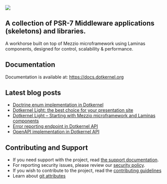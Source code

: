 ![](https://github.com/dotkernel/dotkernel.github.io/blob/main/img/dk_logo_2024.svg)


## A collection of PSR-7 Middleware applications (skeletons) and libraries.
 
A workhorse built on top of Mezzio microframework using Laminas components, designed for control, scalability & performance.

## Documentation

Documentation is available at: https://docs.dotkernel.org

## Latest blog posts

<!--- blog_start --->
 - [Doctrine enum implementation in Dotkernel](https://www.dotkernel.com/dotkernel/doctrine-enum-implementation-in-dotkernel/)
 - [Dotkernel Light: the best choice for your presentation site](https://www.dotkernel.com/dotkernel/dotkernel-light-the-best-choice-for-your-presentation-site/)
 - [Dotkernel Light – Starting with Mezzio microframework and Laminas components](https://www.dotkernel.com/dotkernel/dotkernel-light-starting-with-mezzio-microframework-and-laminas-components/)
 - [Error reporting endpoint in Dotkernel API](https://www.dotkernel.com/dotkernel-api/error-reporting-endpoint-in-dotkernel-api/)
 - [OpenAPI implementation in Dotkernel API](https://www.dotkernel.com/dotkernel-api/openapi-implementation-in-dotkernel-api/)
<!--- blog_end --->

## Contributing and Support

- If you need support with the project, read [the support documentation](https://github.com/dotkernel/.github/blob/main/SUPPORT.md).
- For reporting security issues, please review our [security policy](https://github.com/dotkernel/.github/blob/main/SECURITY.md).
- If you wish to contribute to the project, read the [contributing guidelines](https://github.com/dotkernel/.github/blob/main/CONTRIBUTING.md)
- Learn about [git attributes](https://github.com/dotkernel/.github/blob/main/GIT_ATTRIBUTES.md)


